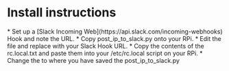 <h1>Install instructions</h1>
* Set up a [Slack Incoming Web](https://api.slack.com/incoming-webhooks) Hook and note the URL.
* Copy post_ip_to_slack.py onto your RPi.
* Edit the file and replace <Your_Slack_Hook_URL> with your Slack Hook URL.
* Copy the contents of the rc.local.txt and paste them into your /etc/rc.local script on your RPi.
* Change the <your_script_location> to where you have saved the post_ip_to_slack.py
